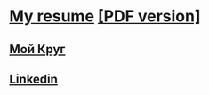# [My resume](https://findoss.github.io) [[PDF version]](https://findoss.github.io)
## [Мой Круг](https://moikrug.ru/profile/specialization)
## [Linkedin](https://www.linkedin.com/in/findoss/)  